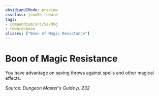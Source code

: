 ```yaml
---
obsidianUIMode: preview
cssclass: json5e-reward
tags:
- compendium/src/5e/dmg
- reward/boon
aliases: ["Boon of Magic Resistance"]
---
```

# Boon of Magic Resistance

You have advantage on saving throws against spells and other magical effects.

*Source: Dungeon Master's Guide p. 232*